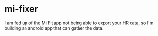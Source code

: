 # mi-fixer
I am fed up of the Mi Fit app not being able to export your HR data, so I'm building an android app that can gather the data.
